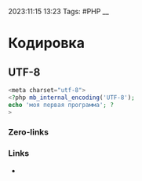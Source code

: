 2023:11:15 13:23
Tags: #PHP
__
# Кодировка

## UTF-8
```php
<meta charset="utf-8"> 
<?php mb_internal_encoding('UTF-8'); 
echo 'моя первая программа'; ?
>
```
### Zero-links

### Links
-
